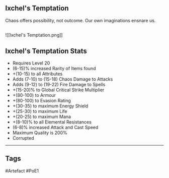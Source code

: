 ## Ixchel's Temptation
Chaos offers possibility, not outcome.
Our own imaginations ensnare us.
##
![[Ixchel's Temptation.png]]
## Ixchel's Temptation Stats
- Requires Level 20
- (6-15)% increased Rarity of Items found
- +(10-15) to all Attributes
- Adds (7-10) to (15-18) Chaos Damage to Attacks
- Adds (9-12) to (19-22) Fire Damage to Spells
- +(15-20)% to Global Critical Strike Multiplier
- +(80-100) to Armour
- +(80-100) to Evasion Rating
- +(30-35) to maximum Energy Shield
- +(25-30) to maximum Life
- +(20-25) to maximum Mana
- +(8-10)% to all Elemental Resistances
- (6-8)% increased Attack and Cast Speed
- Maximum Quality is 200%
- Corrupted


---
## Tags
#Artefact
#PoE1